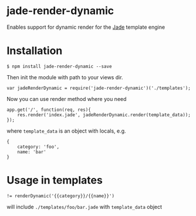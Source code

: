 # jade-render-dynamic

Enables support for dynamic render for the [Jade] template engine

[Jade]: http://jade-lang.com

# Installation

    $ npm install jade-render-dynamic --save

Then init the module with path to your views dir.

    var jadeRenderDynamic = require('jade-render-dynamic')('./templates');

Now you can use render method where you need

    app.get('/', function(req, res){
        res.render('index.jade', jadeRenderDynamic.render(template_data));
    });

where `template_data` is an object with locals, e.g.

    {
        category: 'foo',
        name: 'bar'
    }

# Usage in templates

    != renderDynamic('{{category}}/{{name}}')

will include `./templates/foo/bar.jade` with `template_data` object
